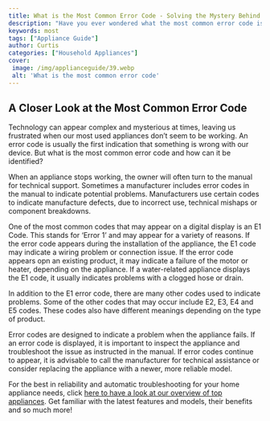 ```yaml
---
title: What is the Most Common Error Code - Solving the Mystery Behind the Number
description: "Have you ever wondered what the most common error code is Discover the answer behind the purpose of this mysterious number and how to fix them with this helpful blog post"
keywords: most
tags: ["Appliance Guide"]
author: Curtis
categories: ["Household Appliances"]
cover: 
 image: /img/applianceguide/39.webp
 alt: 'What is the most common error code'
---
```

## A Closer Look at the Most Common Error Code 
Technology can appear complex and mysterious at times, leaving us frustrated when our most used appliances don’t seem to be working. An error code is usually the first indication that something is wrong with our device. But what is the most common error code and how can it be identified? 

When an appliance stops working, the owner will often turn to the manual for technical support. Sometimes a manufacturer includes error codes in the manual to indicate potential problems. Manufacturers use certain codes to indicate manufacture defects, due to incorrect use, technical mishaps or component breakdowns. 

One of the most common codes that may appear on a digital display is an E1 Code. This stands for ‘Error 1’ and may appear for a variety of reasons. If the error code appears during the installation of the appliance, the E1 code may indicate a wiring problem or connection issue. If the error code appears opn an existing product, it may indicate a failure of the motor or heater, depending on the appliance. If a water-related appliance displays the E1 code, it usually indicates problems with a clogged hose or drain. 

In addition to the E1 error code, there are many other codes used to indicate problems. Some of the other codes that may occur include E2, E3, E4 and E5 codes. These codes also have different meanings depending on the type of product. 

Error codes are designed to indicate a problem when the appliance fails. If an error code is displayed, it is important to inspect the appliance and troubleshoot the issue as instructed in the manual. If error codes continue to appear, it is advisable to call the manufacturer for technical assistance or consider replacing the appliance with a newer, more reliable model. 

For the best in reliability and automatic troubleshooting for your home appliance needs, click [here to have a look at our overview of top appliances](./pages/appliance-overview). Get familiar with the latest features and models, their benefits and so much more!
